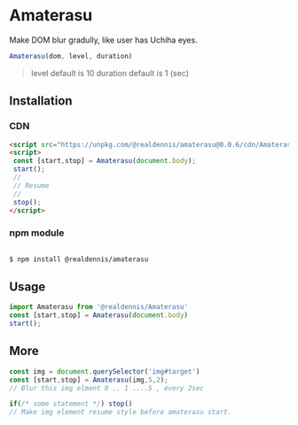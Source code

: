 # Amaterasu

Make DOM blur gradully, like user has Uchiha eyes.

```javascript
Amaterasu(dom, level, duration)
```
> level default is 10
> duration default is 1 (sec)

## Installation

### CDN
```html
<script src="https://unpkg.com/@realdennis/amaterasu@0.0.6/cdn/Amaterasu.js"></script>
<script>
 const [start,stop] = Amaterasu(document.body);
 start();
 //
 // Resume
 //
 stop();
</script>
```

### npm module
```sh

$ npm install @realdennis/amaterasu 

```

## Usage

```javascript
import Amaterasu from '@realdennis/Amaterasu'
const [start,stop] = Amaterasu(document.body)
start();
```

## More

```javascript
const img = document.querySelector('img#target')
const [start,stop] = Amaterasu(img,5,2);
// Blur this img elment 0 .. 1 ....5 , every 2sec

if(/* some statement */) stop()
// Make img element resume style before amaterasu start.

```
